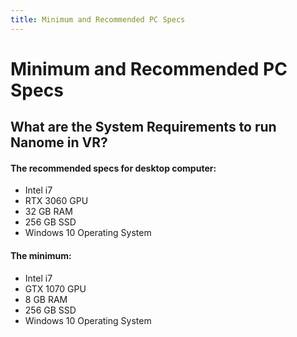 ```yaml
---
title: Minimum and Recommended PC Specs
---
```


# Minimum and Recommended PC Specs

## What are the System Requirements to run Nanome in VR?
#### The recommended specs for desktop computer:
- Intel i7
- RTX 3060 GPU
- 32 GB RAM
- 256 GB SSD
- Windows 10 Operating System
#### The minimum:
- Intel i7
- GTX 1070 GPU
- 8 GB RAM
- 256 GB SSD
- Windows 10 Operating System

